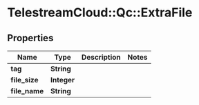 # TelestreamCloud::Qc::ExtraFile

## Properties
Name | Type | Description | Notes
------------ | ------------- | ------------- | -------------
**tag** | **String** |  | 
**file_size** | **Integer** |  | 
**file_name** | **String** |  | 



